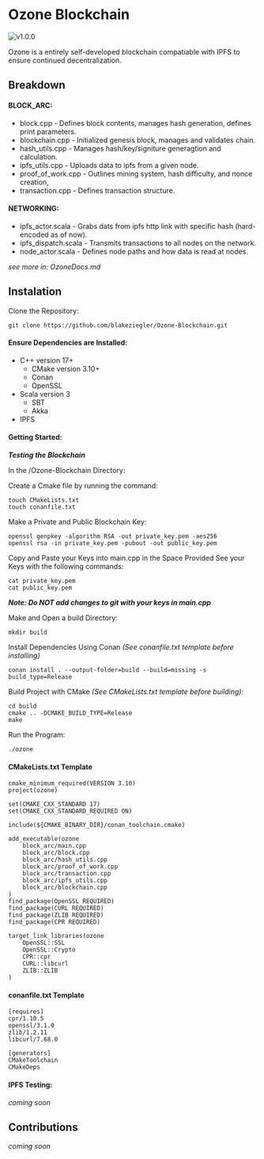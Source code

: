 # Ozone Blockchain
![v1.0.0](https://img.shields.io/badge/version-v1.0.0-blue)


Ozone is a entirely self-developed blockchain compatiable with IPFS to ensure continued decentralization.


## Breakdown

#### BLOCK_ARC:
- block.cpp - Defines block contents, manages hash generation, defines print parameters.
- blockchain.cpp - Initialized genesis block, manages and validates chain.
- hash_utils.cpp - Manages hash/key/signiture generagtion and calculation. 
- ipfs_utils.cpp - Uploads data to ipfs from a given node.
- proof_of_work.cpp - Outlines mining system, hash difficulty, and nonce creation,
- transaction.cpp - Defines transaction structure.

#### NETWORKING:
 - ipfs_actor.scala - Grabs dats from ipfs http link with specific hash (hard-encoded as of now).
 - ipfs_dispatch.scala - Transmits transactions to all nodes on the network.
 - node_actor.scala - Defines node paths and how data is read at nodes. 

 *see more in: OzoneDocs.md*

## Instalation

Clone the Repository:
```
git clone https://github.com/blakeziegler/Ozone-Blockchain.git
```

#### Ensure Dependencies are Installed:

- C++ version 17+
    - CMake version 3.10+
    - Conan
    - OpenSSL
- Scala version 3
    - SBT
    - Akka
- IPFS

#### Getting Started:

***Testing the Blockchain***

In the /Ozone-Blockchain Directory:

Create a Cmake file by running the command:
```
touch CMakeLists.txt
touch conanfile.txt
```


Make a Private and Public Blockchain Key:
```
openssl genpkey -algorithm RSA -out private_key.pem -aes256
openssl rsa -in private_key.pem -pubout -out public_key.pem
```
Copy and Paste your Keys into main.cpp in the Space Provided
See your Keys with the following commands:
```
cat private_key.pem
cat public_key.pem
```

***Note: Do NOT add changes to git with your keys in main.cpp***


Make and Open a build Directory:
```
mkdir build
```

Install Dependencies Using Conan *(See conanfile.txt template before installing)*
```
conan install . --output-folder=build --build=missing -s build_type=Release
```

Build Project with CMake *(See CMakeLists.txt template before building):*
```
cd build
cmake .. -DCMAKE_BUILD_TYPE=Release
make
```


Run the Program:
```
./ozone
```

#### CMakeLists.txt Template
```
cmake_minimum_required(VERSION 3.10)
project(ozone)

set(CMAKE_CXX_STANDARD 17)
set(CMAKE_CXX_STANDARD_REQUIRED ON)

include(${CMAKE_BINARY_DIR}/conan_toolchain.cmake)

add_executable(ozone
    block_arc/main.cpp
    block_arc/block.cpp
    block_arc/hash_utils.cpp
    block_arc/proof_of_work.cpp
    block_arc/transaction.cpp
    block_arc/ipfs_utils.cpp
    block_arc/blockchain.cpp
)
find_package(OpenSSL REQUIRED)
find_package(CURL REQUIRED)
find_package(ZLIB REQUIRED)
find_package(CPR REQUIRED)

target_link_libraries(ozone
    OpenSSL::SSL
    OpenSSL::Crypto
    CPR::cpr
    CURL::libcurl
    ZLIB::ZLIB
)
```

#### conanfile.txt Template
```
[requires]
cpr/1.10.5
openssl/3.1.0
zlib/1.2.11
libcurl/7.68.0

[generators]
CMakeToolchain
CMakeDeps
```

#### IPFS Testing:
*coming soon*

## Contributions

*coming soon*



 



